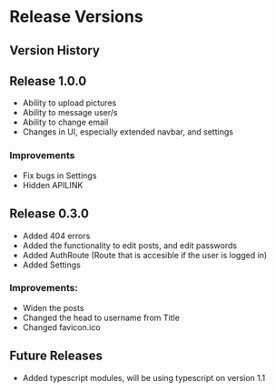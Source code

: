 # Release Versions

## Version History

## Release 1.0.0

- Ability to upload pictures
- Ability to message user/s
- Ability to change email
- Changes in UI, especially extended navbar, and settings

### Improvements

- Fix bugs in Settings
- Hidden APILINK

## Release 0.3.0

- Added 404 errors
- Added the functionality to edit posts, and edit passwords
- Added AuthRoute (Route that is accesible if the user is logged in)
- Added Settings

### Improvements:

- Widen the posts
- Changed the head to username from Title
- Changed favicon.ico

## Future Releases

- Added typescript modules, will be using typescript on version 1.1
